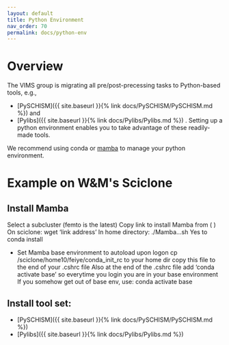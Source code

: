```yaml
---
layout: default
title: Python Environment
nav_order: 70
permalink: docs/python-env
---
```


# Overview
The VIMS group is migrating all pre/post-precessing tasks to Python-based tools,
e.g.,
- [PySCHISM]({{ site.baseurl }}{% link docs/PySCHISM/PySCHISM.md %}) 
and
- [Pylibs]({{ site.baseurl }}{% link docs/Pylibs/Pylibs.md %}) 
. Setting up a python environment enables you to take advantage of these readily-made tools.

We recommend using conda or [mamba](https://github.com/mamba-org/mamba) to manage your python environment.

# Example on W&M's Sciclone
## Install Mamba
Select a subcluster (femto is the latest) 
Copy link to install Mamba from ( ) 
On sciclone: wget ‘link address’
In home directory: ./Mamba…sh 
Yes to conda install 

- Set Mamba base environment to autoload upon logon
cp /sciclone/home10/feiye/conda_init_rc to your home dir 
copy this file to the end of your .cshrc file 
Also at the end of the .cshrc file add ‘conda activate base’ 
so everytime you login you are in your base environment 
If you somehow get out of base env, use: conda activate base 

## Install tool set:
- [PySCHISM]({{ site.baseurl }}{% link docs/PySCHISM/PySCHISM.md %}) 
- [Pylibs]({{ site.baseurl }}{% link docs/Pylibs/Pylibs.md %}) 
